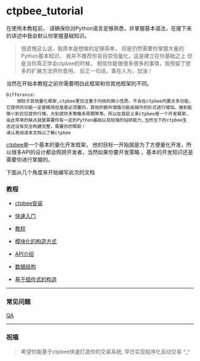 # ctpbee_tutorial

在使用本教程前， 请确保你对Python语言足够熟悉，并掌握基本语法，在接下来的讲述中我会默认你掌握基础知识。
> 很遗憾这么说，我原本是想做的足够简单， 但是仍然需要你掌握大量的Python基本知识， 我并不推荐你盲目崇信量化，这是建立在你基础之上
>但是当你真正学会ctpbee的时候， 相信你能做很多很多的事情，我预留了想多的扩展方法供你食用， 反正一句话，事在人为，加油！

当然在开始本教程之前你需要明白此框架和你其他框架的不同。

```textmate
Difference:
    相较于其他量化框架,ctpbee更加注重于内核的微小性质。不会在ctpbee内置太多功能，
它提供的功能一定是精简但是是必须要的，其他的额外增值功能由插件的形式进行增加。做到能
够小到仅仅提供行情，大到提供多策略多周期等等。所以在我定义来ctpbee是一个开发框架，
由此带来的缺点就是需要你有一定的Python基础以及较强的钻研能力,当然当下的ctpbee生
态还没有完全构建完整，需要你的帮助！
请认真阅读本文档以了解ctpbee
```

[ctpbee](https://github.com/ctpbee/ctpbee)是一个基本的量化开发框架， 他的目标一开始就是为了方便量化开发，所以很多API的设计都会照顾开发者，当然如果你要开发策略 ，基本的开发知识还是需要你进行掌握的。

下面从几个角度来开始编写此次的文档
### 教程 
- [ctpbee安装](install.md)

- [快速入门](demo.md)

- [教程](tutorial.md)

- [模块化的构造方式](module.md)

- [API介绍](API.md)

- [数据结构](constant.md)

- [基于插件式的构造](plugin.md)

---
### 常见问题
[QA](error.md)


---
### 祝福
>  希望你能基于ctpbee快速打造你的交易系统, 早日实现程序化自动交易 ^_^



